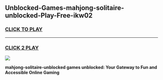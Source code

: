 
## Unblocked-Games-mahjong-solitaire-unblocked-Play-Free-ikw02
<h3>
<a href="https://premium76.site?title=mahjong-solitaire-unblocked&ref=21A">CLICK TO PLAY</a></h3>
<hr>

<h3>
<a href="https://premium76.site?title=mahjong-solitaire-unblocked&ref=21A">CLICK 2 PLAY</a>
  
</h3>

<a href="https://premium76.site?title=mahjong-solitaire-unblocked&ref=21A"><img src="https://clearcache.store/games.png"></a>


**mahjong-solitaire-unblocked games unblocked: Your Gateway to Fun and Accessible Online Gaming**
